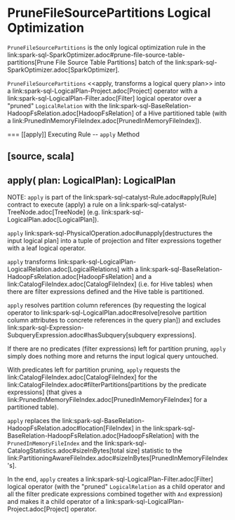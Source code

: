 # PruneFileSourcePartitions Logical Optimization

`PruneFileSourcePartitions` is the only logical optimization rule in the link:spark-sql-SparkOptimizer.adoc#prune-file-source-table-partitions[Prune File Source Table Partitions] batch of the link:spark-sql-SparkOptimizer.adoc[SparkOptimizer].

`PruneFileSourcePartitions` <<apply, transforms a logical query plan>> into a link:spark-sql-LogicalPlan-Project.adoc[Project] operator with a link:spark-sql-LogicalPlan-Filter.adoc[Filter] logical operator over a "pruned" `LogicalRelation` with the link:spark-sql-BaseRelation-HadoopFsRelation.adoc[HadoopFsRelation] of a Hive partitioned table (with a link:PrunedInMemoryFileIndex.adoc[PrunedInMemoryFileIndex]).

=== [[apply]] Executing Rule -- `apply` Method

[source, scala]
----
apply(
  plan: LogicalPlan): LogicalPlan
----

NOTE: `apply` is part of the link:spark-sql-catalyst-Rule.adoc#apply[Rule] contract to execute (apply) a rule on a link:spark-sql-catalyst-TreeNode.adoc[TreeNode] (e.g. link:spark-sql-LogicalPlan.adoc[LogicalPlan]).

`apply` link:spark-sql-PhysicalOperation.adoc#unapply[destructures the input logical plan] into a tuple of projection and filter expressions together with a leaf logical operator.

`apply` transforms link:spark-sql-LogicalPlan-LogicalRelation.adoc[LogicalRelations] with a link:spark-sql-BaseRelation-HadoopFsRelation.adoc[HadoopFsRelation] and a link:CatalogFileIndex.adoc[CatalogFileIndex] (i.e. for Hive tables) when there are filter expressions defined and the Hive table is partitioned.

`apply` resolves partition column references (by requesting the logical operator to link:spark-sql-LogicalPlan.adoc#resolve[resolve partition column attributes to concrete references in the query plan]) and excludes link:spark-sql-Expression-SubqueryExpression.adoc#hasSubquery[subquery expressions].

If there are no predicates (filter expressions) left for partition pruning, `apply` simply does nothing more and returns the input logical query untouched.

With predicates left for partition pruning, `apply` requests the link:CatalogFileIndex.adoc[CatalogFileIndex] for the link:CatalogFileIndex.adoc#filterPartitions[partitions by the predicate expressions] (that gives a link:PrunedInMemoryFileIndex.adoc[PrunedInMemoryFileIndex] for a partitioned table).

`apply` replaces the link:spark-sql-BaseRelation-HadoopFsRelation.adoc#location[FileIndex] in the link:spark-sql-BaseRelation-HadoopFsRelation.adoc[HadoopFsRelation] with the `PrunedInMemoryFileIndex` and the link:spark-sql-CatalogStatistics.adoc#sizeInBytes[total size] statistic to the link:PartitioningAwareFileIndex.adoc#sizeInBytes[PrunedInMemoryFileIndex's].

In the end, `apply` creates a link:spark-sql-LogicalPlan-Filter.adoc[Filter] logical operator (with the "pruned" `LogicalRelation` as a child operator and all the filter predicate expressions combined together with `And` expression) and makes it a child operator of a link:spark-sql-LogicalPlan-Project.adoc[Project] operator.
